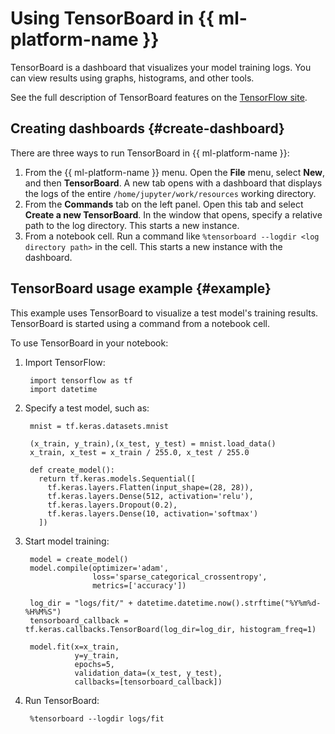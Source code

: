 # Using TensorBoard in {{ ml-platform-name }}

TensorBoard is a dashboard that visualizes your model training logs. You can view results using graphs, histograms, and other tools.

See the full description of TensorBoard features on the [TensorFlow site](https://www.tensorflow.org/tensorboard?hl=en).

## Creating dashboards {#create-dashboard}

There are three ways to run TensorBoard in {{ ml-platform-name }}:

1. From the {{ ml-platform-name }} menu. Open the **File** menu, select **New**, and then **TensorBoard**. A new tab opens with a dashboard that displays the logs of the entire `/home/jupyter/work/resources` working directory.
2. From the **Commands** tab on the left panel. Open this tab and select **Create a new TensorBoard**. In the window that opens, specify a relative path to the log directory. This starts a new instance.
3. From a notebook cell. Run a command like `%tensorboard --logdir <log directory path>` in the cell. This starts a new instance with the dashboard.

## TensorBoard usage example {#example}

This example uses TensorBoard to visualize a test model's training results. TensorBoard is started using a command from a notebook cell.

To use TensorBoard in your notebook:

1. Import TensorFlow:

   ```
   	import tensorflow as tf
   	import datetime
   ```

1. Specify a test model, such as:

   ```
   	mnist = tf.keras.datasets.mnist
   
   	(x_train, y_train),(x_test, y_test) = mnist.load_data()
   	x_train, x_test = x_train / 255.0, x_test / 255.0
   
   	def create_model():
   	  return tf.keras.models.Sequential([
   	    tf.keras.layers.Flatten(input_shape=(28, 28)),
   	    tf.keras.layers.Dense(512, activation='relu'),
   	    tf.keras.layers.Dropout(0.2),
   	    tf.keras.layers.Dense(10, activation='softmax')
   	  ])
   ```

1. Start model training:

   ```
   	model = create_model()
   	model.compile(optimizer='adam',
   	              loss='sparse_categorical_crossentropy',
   	              metrics=['accuracy'])
   
   	log_dir = "logs/fit/" + datetime.datetime.now().strftime("%Y%m%d-%H%M%S")
   	tensorboard_callback = tf.keras.callbacks.TensorBoard(log_dir=log_dir, histogram_freq=1)
   
   	model.fit(x=x_train, 
   	          y=y_train, 
   	          epochs=5, 
   	          validation_data=(x_test, y_test), 
   	          callbacks=[tensorboard_callback])
   ```

1. Run TensorBoard:

   ```
   	%tensorboard --logdir logs/fit
   ```
